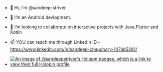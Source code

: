 - 👋 Hi, I’m @sandeep-striver
- 👀 I’m an  Android devlopment.
- 💞️ I’m looking to collaborate on interactive projects with Java,Flutter and Kotlin
- 📫 YOU can reach me through LinkedIn ID - https://www.linkedin.com/in/sandeep-chaudhary-147ab5281/

- [![An image of @sandeepstriver's Holopin badges, which is a link to view their full Holopin profile](https://holopin.me/sandeepstriver)](https://holopin.io/@sandeepstriver)

<!---
sandeep-striver/sandeep-striver is a ✨ special ✨ repository because its `README.md` (this file) appears on your GitHub profile.
You can click the Preview link to take a look at your changes.
--->
